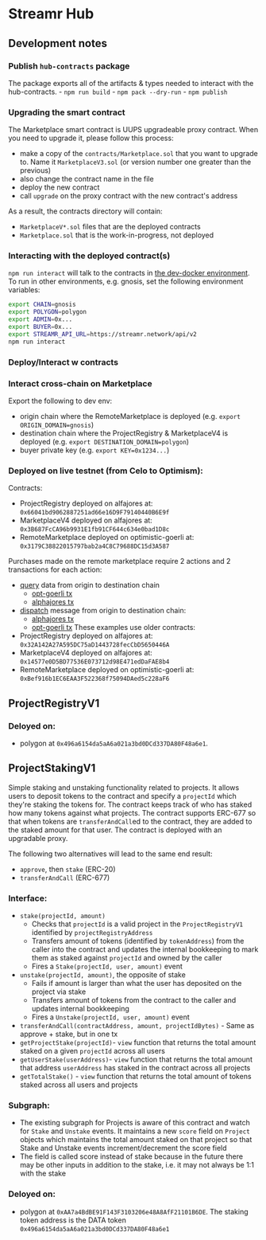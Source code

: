 # Streamr Hub

## Development notes

### Publish `hub-contracts` package

The package exports all of the artifacts & types needed to interact with the hub-contracts.
    - `npm run build`
    - `npm pack --dry-run`
    - `npm publish`

### Upgrading the smart contract

The Marketplace smart contract is UUPS upgradeable proxy contract. When you need to upgrade it, please follow this process:
* make a copy of the `contracts/Marketplace.sol` that you want to upgrade to. Name it `MarketplaceV3.sol` (or version number one greater than the previous)
* also change the contract name in the file
* deploy the new contract
* call `upgrade` on the proxy contract with the new contract's address

As a result, the contracts directory will contain:
* `MarketplaceV*.sol` files that are the deployed contracts
* `Marketplace.sol` that is the work-in-progress, not deployed

### Interacting with the deployed contract(s)

`npm run interact` will talk to the contracts in [the dev-docker environment](https://github.com/streamr-dev/streamr-docker-dev/). To run in other environments, e.g. gnosis, set the following environment variables:
```sh
export CHAIN=gnosis
export POLYGON=polygon
export ADMIN=0x...
export BUYER=0x...
export STREAMR_API_URL=https://streamr.network/api/v2
npm run interact
```

### Deploy/Interact w contracts

### Interact cross-chain on Marketplace
Export the following to dev env:
- origin chain where the RemoteMarketplace is deployed (e.g. `export ORIGIN_DOMAIN=gnosis`)
- destination chain where the ProjectRegistry & MarketplaceV4 is deployed (e.g. `export DESTINATION_DOMAIN=polygon`)
- buyer private key (e.g. `export KEY=0x1234...`)

### Deployed on live testnet (from Celo to Optimism):

Contracts:
- ProjectRegistry deployed on alfajores at: `0x66041bd9062887251ad66e16D9F79140440B6E9f`
- MarketplaceV4 deployed on alfajores at: `0x3B687FcCA96b9931E1fb91CF644c634e0bad1D8c`
- RemoteMarketplace deployed on optimistic-goerli at: `0x3179C38822015797bab2a4C8C79688DC15d3A587`

Purchases made on the remote marketplace require 2 actions and 2 transactions for each action:
- [query](https://explorer.hyperlane.xyz/message/231084) data from origin to destination chain
    - [opt-goerli tx](https://goerli-optimism.etherscan.io/tx/0xb80c2dbe18466bd15d13f1e203ea50a8e204de13d9e240ff35fcf68837dbf88a)
    - [alphajores tx](https://alfajores.celoscan.io/tx/0xe60078d45bf3dc8a882e76ae1b051f28083e7505b2e90d75a6974519d90a18de)
- [dispatch](https://explorer.hyperlane.xyz/message/231085) message from origin to destination chain:
    - [alphajores tx](https://alfajores.celoscan.io/tx/0xe60078d45bf3dc8a882e76ae1b051f28083e7505b2e90d75a6974519d90a18de)
    - [opt-goerli tx](https://goerli-optimism.etherscan.io/tx/0x46cbd03b586cb060fbd729c21039a9805fd9c6ea8d0ef22b1c6e8f11af8d684a)
These examples use older contracts:
- ProjectRegistry deployed on alfajores at: `0x32A142A27A595DC75aD1443728fecCbD5650446A`
- MarketplaceV4 deployed on alfajores at: `0x14577e0D5BD77536E073712d98E471edDaFAE8b4`
- RemoteMarketplace deployed on optimistic-goerli at: `0xBef916b1EC6EAA3F522368f75094DAed5c228aF6`

## ProjectRegistryV1

### Deloyed on:
- polygon at `0x496a6154da5aA6a021a3bd0DCd337DA80F48a6e1`.

## ProjectStakingV1

Simple staking and unstaking functionality related to projects. It allows users to deposit tokens to the contract and specify a `projectId` which they're staking the tokens for. The contract keeps track of who has staked how many tokens against what projects.
The contract supports ERC-677 so that when tokens are `transferAndCall`ed to the contract, they are added to the staked amount for that user. The contract is deployed with an upgradable proxy.

The following two alternatives will lead to the same end result:
- `approve`, then `stake` (ERC-20) 
- `transferAndCall` (ERC-677)

### Interface:
- `stake(projectId, amount)`
    - Checks that `projectId` is a valid project in the `ProjectRegistryV1` identified by `projectRegistryAddress`
    - Transfers amount of tokens (identified by `tokenAddress`) from the caller into the contract and updates the internal bookkeeping to mark them as staked against `projectId` and owned by the caller
    - Fires a `Stake(projectId, user, amount)` event
- `unstake(projectId, amount)`, the opposite of stake
    - Fails if amount is larger than what the user has deposited on the project via stake
    - Transfers amount of tokens from the contract to the caller and updates internal bookkeeping
    - Fires a `Unstake(projectId, user, amount)` event
- `transferAndCall(contractAddress, amount, projectIdBytes)` - Same as approve + stake, but in one tx
- `getProjectStake(projectId)`- `view` function that returns the total amount staked on a given `projectId` across all users
- `getUserStake(userAddress)`- `view` function that returns the total amount that address `userAddress` has staked in the contract across all projects
- `getTotalStake()` - `view` function that returns the total amount of tokens staked across all users and projects

### Subgraph:
- The existing subgraph for Projects is aware of this contract and watch for `Stake` and `Unstake` events. It maintains a new `score` field on `Project` objects which maintains the total amount staked on that project so that Stake and Unstake events increment/decrement the score field
- The field is called score instead of stake because in the future there may be other inputs in addition to the stake, i.e. it may not always be 1:1 with the stake

### Deloyed on:
- polygon at `0xAA7a4BdBE91F143F3103206e48A8AfF21101B6DE`. The staking token address is the DATA token `0x496a6154da5aA6a021a3bd0DCd337DA80F48a6e1`
